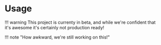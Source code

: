 # Usage

!!! warning
    This project is currenty in beta, and while we're confident that it's awesome it's certainly not production ready!

!!! note "How awkward, we're still working on this!"
